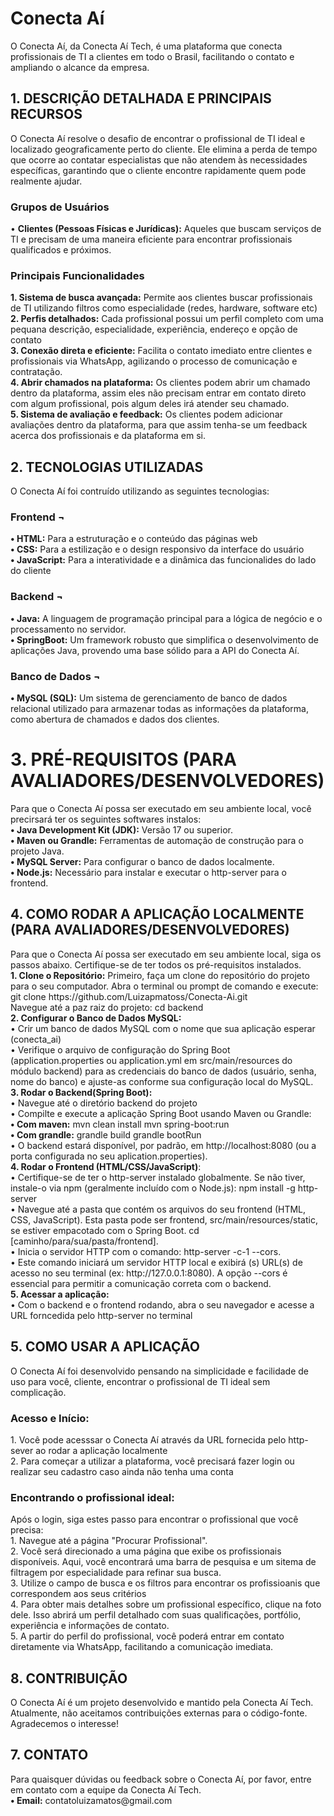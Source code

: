 <h1>
  Conecta Aí
</h1>
<p>
  O Conecta Aí, da Conecta Aí Tech, é uma plataforma que conecta profissionais de TI a clientes em todo o Brasil, facilitando o contato e ampliando o alcance da empresa.<br>
</p>
<h2>
  1. DESCRIÇÃO DETALHADA E PRINCIPAIS RECURSOS
</h2>
<p>
  O Conecta Aí resolve o desafio de encontrar o profissional de TI ideal e localizado geograficamente perto do cliente. 
  Ele elimina a perda de tempo que ocorre ao contatar especialistas que não atendem às necessidades específicas, garantindo que o cliente encontre rapidamente quem pode realmente ajudar.<br>
</p>
<h3>
  Grupos de Usuários
</h3>
<p>
  • <strong>Clientes (Pessoas Físicas e Jurídicas):</strong> Aqueles que buscam serviços de TI e precisam de uma
  maneira eficiente para encontrar profissionais qualificados e próximos.
</p>
<h3>
  Principais Funcionalidades
</h3>
<p>
  <strong>1. Sistema de busca avançada:</strong> Permite aos clientes buscar profissionais de TI utilizando filtros
  como especialidade (redes, hardware, software etc)<br>
  <strong>2. Perfis detalhados:</strong> Cada profissional possui um perfil completo com uma pequana descrição, especialidade,
  experiência, endereço e opção de contato<br>
  <strong>3. Conexão direta e eficiente:</strong> Facilita o contato imediato entre clientes e profissionais via WhatsApp,
  agilizando o processo de comunicação e contratação.<br>
  <strong>4. Abrir chamados na plataforma:</strong> Os clientes podem abrir um chamado dentro da plataforma, assim eles não precisam 
  entrar em contato direto com algum profissional, pois algum deles irá atender seu chamado.<br>
  <strong>5. Sistema de avaliação e feedback:</strong> Os clientes podem adicionar avaliações dentro da plataforma,
  para que assim tenha-se um feedback acerca dos profissionais e da plataforma em si.<br>
</p>
<h2>
  2. TECNOLOGIAS UTILIZADAS
</h2>
<p>
  O Conecta Aí foi contruído utilizando as seguintes tecnologias:
</p>
<h3>
  Frontend ¬
</h3>
<p>
  <strong>• HTML:</strong> Para a estruturação e o conteúdo das páginas web<br>
  <strong>• CSS:</strong> Para a estilização e o design responsivo da interface do usuário<br>
  <strong>• JavaScript:</strong> Para a interatividade e a dinâmica das funcionalides do lado do cliente
</p>
<h3>
  Backend ¬
</h3>
<p>
  <strong>• Java:</strong> A linguagem de programação principal para a lógica de negócio e o processamento no servidor.<br>
  <strong>• SpringBoot:</strong> Um framework robusto que simplifica o desenvolvimento de aplicações Java, provendo uma base sólido
  para a API do Conecta Aí.
</p>
<h3>
  Banco de Dados ¬
</h3>
<p>
  <strong>• MySQL (SQL):</strong> Um sistema de gerenciamento de banco de dados relacional utilizado para armazenar todas as 
  informações da plataforma, como abertura de chamados e dados dos clientes.
</p>
<h1>
  3. PRÉ-REQUISITOS (PARA AVALIADORES/DESENVOLVEDORES)
</h1>
<p>
  Para que o Conecta Aí possa ser executado em seu ambiente local, você precirsará ter os seguintes softwares instalos:<br>
  <strong>• Java Development Kit (JDK):</strong> Versão 17 ou superior.<br>
  <strong>• Maven ou Grandle:</strong> Ferramentas de automação de construção para o projeto Java.<br>
  <strong>• MySQL Server:</strong> Para configurar o banco de dados localmente.<br>
  <strong>• Node.js:</strong> Necessário para instalar e executar o http-server para o frontend.
</p>
<h2>
  4. COMO RODAR A APLICAÇÃO LOCALMENTE (PARA AVALIADORES/DESENVOLVEDORES)
</h2>
<p>
  Para que o Conecta Aí possa ser executado em seu ambiente local, siga os passos abaixo. 
  Certifique-se de ter todos os pré-requisitos instalados.<br>
  <strong>1. Clone o Repositório:</strong> Primeiro, faça um clone do repositório do projeto para o seu computador. 
  Abra o terminal ou prompt de comando e execute: git clone https://github.com/Luizapmatoss/Conecta-Ai.git<br>
  Navegue até a paz raiz do projeto: cd backend<br>
  <strong>2. Configurar o Banco de Dados MySQL:</strong><br>
    • Crir um banco de dados MySQL com o nome que sua aplicação esperar (conecta_ai)<br>
    • Verifique o arquivo de configuração do Spring Boot (application.properties ou application.yml em src/main/resources do módulo backend) 
  para as credenciais do banco de dados (usuário, senha, nome do banco) e ajuste-as conforme sua configuração local do MySQL.<br>
  <strong>3. Rodar o Backend(Spring Boot):</strong><br>
    • Navegue até o diretório backend do projeto<br>
    • Compilte e execute a aplicação Spring Boot usando Maven ou Grandle:<br>
      <strong>• Com maven:</strong> mvn clean install mvn spring-boot:run<br>
      <strong>• Com grandle:</strong> grandle build grandle bootRun<br>
      • O backend estará disponível, por padrão, em http://localhost:8080 (ou a porta configurada no seu aplication.properties).<br>
  <strong>4. Rodar o Frontend (HTML/CSS/JavaScript)</strong>:<br>
    • Certifique-se de ter o http-server instalado globalmente. Se não tiver, instale-o via npm (geralmente incluído com o Node.js):
  npm install -g http-server<br>
    • Navegue até a pasta que contém os arquivos do seu frontend (HTML, CSS, JavaScript). Esta pasta pode ser frontend, src/main/resources/static,
  se estiver empacotado com o Spring Boot. cd [caminho/para/sua/pasta/frontend].<br>
    • Inicia o servidor HTTP com o comando: http-server -c-1 --cors.<br>
    • Este comando iniciará um servidor HTTP local e exibirá (s) URL(s) de acesso no seu terminal (ex: http://127.0.0.1:8080). A opção --cors é
  essencial para permitir a comunicação correta com o backend.<br>
  <strong>5. Acessar a aplicação:</strong><br>
    • Com o backend e o frontend rodando, abra o seu navegador e acesse a URL forncedida pelo http-server no terminal
</p>
<h2>
  5. COMO USAR A APLICAÇÃO
</h2>
<p>
  O Conecta Aí foi desenvolvido pensando na simplicidade e facilidade de uso para você, cliente, encontrar o profissional de TI ideal sem complicação.
</p>
<h3>
  Acesso e Início:
</h3>
<p>
  1. Você pode acesssar o Conecta Aí através da URL fornecida pelo http-sever ao rodar a aplicação localmente<br>
  2. Para começar a utilizar a plataforma, você precisará fazer login ou realizar seu cadastro caso ainda não tenha uma conta
</p>
<h3>
  Encontrando o profissional ideal:
</h3>
<p>
  Após o login, siga estes passo para encontrar o profissional que você precisa:<br>
  1. Navegue até a página "Procurar Profissional".<br>
  2. Você será direcionado a uma página que exibe os profissionais disponíveis. Aqui, você encontrará uma barra de pesquisa e um sitema de filtragem
  por especialidade para refinar sua busca.<br>
  3. Utilize o campo de busca e os filtros para encontrar os profissioanis que correspondem aos seus critérios<br>
  4. Para obter mais detalhes sobre um profissional específico, clique na foto dele. Isso abrirá um perfil detalhado com suas qualificações, portfólio, 
  experiência e informações de contato.<br>
  5. A partir do perfil do profissional, você poderá entrar em contato diretamente via WhatsApp, facilitando a comunicação imediata.
</p>
<h2>
  8. CONTRIBUIÇÃO
</h2>
<p>
  O Conecta Aí é um projeto desenvolvido e mantido pela Conecta Aí Tech. Atualmente, não aceitamos contribuições externas para o código-fonte. 
  Agradecemos o interesse!
</p>
<h2>
  7. CONTATO
</h2>
<p>
  Para quaisquer dúvidas ou feedback sobre o Conecta Aí, por favor, entre em contato com a equipe da Conecta Aí Tech.<br>
    <strong>• Email:</strong> contatoluizamatos@gmail.com
</p>
